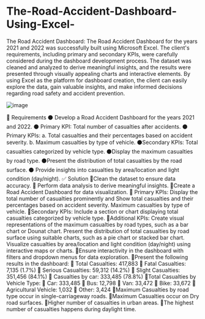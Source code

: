 # The-Road-Accident-Dashboard-Using-Excel-

The Road Accident Dashboard:
The Road Accident Dashboard for the years 2021 and 2022 was successfully built using Microsoft Excel. The client's requirements, including primary and secondary KPIs, were carefully considered during the dashboard development process. The dataset was cleaned and analyzed to derive meaningful insights, and the results were presented through visually appealing charts and interactive elements. By using Excel as the platform for dashboard creation, the client can easily explore the data, gain valuable insights, and make informed decisions regarding road safety and accident prevention.

![image](https://github.com/YohannesMeshesha/The-Road-Accident-Dashboard-Using-Excel-/assets/131899006/eb0fa0aa-a501-46bd-a82f-4f588dc2c4c0)

🔱 Requirements
⚫ Develop a Road Accident Dashboard for the years 2021 and 2022.
⚫ Primary KPI: Total number of casualties after accidents.
⚫ Primary KPIs: 
  a. Total casualties and their percentages based on accident severity.
  b. Maximum casualties by type of vehicle.
⚫Secondary KPIs: Total casualties categorized by vehicle type.
⚫Display the maximum casualties by road type.
⚫Present the distribution of total casualties by the road surface.
⚫ Provide insights into casualties by area/location and light condition (day/night).
✅ Solution
🔵Clean the dataset to ensure data accuracy.
🔵 Perform data analysis to derive meaningful insights.
🔵Create a Road Accident Dashboard for data visualization.
🔵 Primary KPIs:
Display the total number of casualties prominently and Show total casualties and their percentages based on accident severity.
  Maximum casualties by type of vehicle.
🔵Secondary KPIs:
   Include a section or chart displaying total casualties categorized by vehicle type.
🔵Additional KPIs:
   Create visual representations of the maximum casualties by road types, such as a bar chart or Dounat chart.
   Present the distribution of total casualties by road surface using suitable charts, such as a pie chart or stacked bar chart.
   Visualize casualties by area/location and light condition (day/night) using interactive maps or charts.
🔵Ensure interactivity in the dashboard with filters and dropdown menus for data exploration.
🔵Present the following results in the dashboard:
   🔎 Total Casualties: 417,883
    🔎 Fatal Casualties: 7,135 (1.7%)
    🔎 Serious Casualties: 59,312 (14.2%)
    🔎 Slight Casualties: 351,456 (84.1%)
    🔎 Casualties by car: 333,485 (78.8%)
🔵Total Casualties by Vehicle Type:
    🔎 Car: 333,485
    🔎 Bus: 12,798
     🔎 Van: 33,472
     🔎 Bike: 33,672
    🔎 Agricultural Vehicle: 1,032
     🔎 Other: 3,424
🔵Maximum Casualties by road type occur in single-carriageway roads.
🔵Maximum Casualties occur on Dry road surfaces.
🔵Higher number of casualties in urban areas.
🔵The highest number of casualties happens during daylight time.
